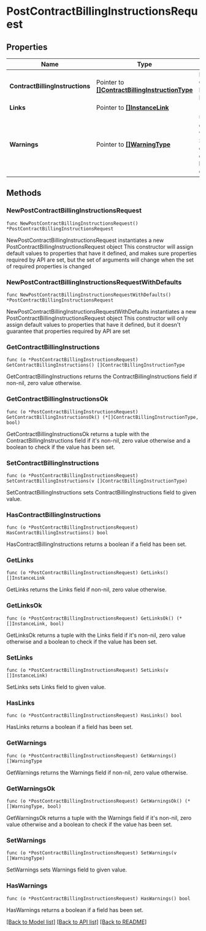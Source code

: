 # PostContractBillingInstructionsRequest

## Properties

Name | Type | Description | Notes
------------ | ------------- | ------------- | -------------
**ContractBillingInstructions** | Pointer to [**[]ContractBillingInstructionType**](ContractBillingInstructionType.md) | List of Contract Billing Instructions. | [optional] 
**Links** | Pointer to [**[]InstanceLink**](InstanceLink.md) |  | [optional] 
**Warnings** | Pointer to [**[]WarningType**](WarningType.md) | Used in conjunction with the Success element to define a business error. | [optional] 

## Methods

### NewPostContractBillingInstructionsRequest

`func NewPostContractBillingInstructionsRequest() *PostContractBillingInstructionsRequest`

NewPostContractBillingInstructionsRequest instantiates a new PostContractBillingInstructionsRequest object
This constructor will assign default values to properties that have it defined,
and makes sure properties required by API are set, but the set of arguments
will change when the set of required properties is changed

### NewPostContractBillingInstructionsRequestWithDefaults

`func NewPostContractBillingInstructionsRequestWithDefaults() *PostContractBillingInstructionsRequest`

NewPostContractBillingInstructionsRequestWithDefaults instantiates a new PostContractBillingInstructionsRequest object
This constructor will only assign default values to properties that have it defined,
but it doesn't guarantee that properties required by API are set

### GetContractBillingInstructions

`func (o *PostContractBillingInstructionsRequest) GetContractBillingInstructions() []ContractBillingInstructionType`

GetContractBillingInstructions returns the ContractBillingInstructions field if non-nil, zero value otherwise.

### GetContractBillingInstructionsOk

`func (o *PostContractBillingInstructionsRequest) GetContractBillingInstructionsOk() (*[]ContractBillingInstructionType, bool)`

GetContractBillingInstructionsOk returns a tuple with the ContractBillingInstructions field if it's non-nil, zero value otherwise
and a boolean to check if the value has been set.

### SetContractBillingInstructions

`func (o *PostContractBillingInstructionsRequest) SetContractBillingInstructions(v []ContractBillingInstructionType)`

SetContractBillingInstructions sets ContractBillingInstructions field to given value.

### HasContractBillingInstructions

`func (o *PostContractBillingInstructionsRequest) HasContractBillingInstructions() bool`

HasContractBillingInstructions returns a boolean if a field has been set.

### GetLinks

`func (o *PostContractBillingInstructionsRequest) GetLinks() []InstanceLink`

GetLinks returns the Links field if non-nil, zero value otherwise.

### GetLinksOk

`func (o *PostContractBillingInstructionsRequest) GetLinksOk() (*[]InstanceLink, bool)`

GetLinksOk returns a tuple with the Links field if it's non-nil, zero value otherwise
and a boolean to check if the value has been set.

### SetLinks

`func (o *PostContractBillingInstructionsRequest) SetLinks(v []InstanceLink)`

SetLinks sets Links field to given value.

### HasLinks

`func (o *PostContractBillingInstructionsRequest) HasLinks() bool`

HasLinks returns a boolean if a field has been set.

### GetWarnings

`func (o *PostContractBillingInstructionsRequest) GetWarnings() []WarningType`

GetWarnings returns the Warnings field if non-nil, zero value otherwise.

### GetWarningsOk

`func (o *PostContractBillingInstructionsRequest) GetWarningsOk() (*[]WarningType, bool)`

GetWarningsOk returns a tuple with the Warnings field if it's non-nil, zero value otherwise
and a boolean to check if the value has been set.

### SetWarnings

`func (o *PostContractBillingInstructionsRequest) SetWarnings(v []WarningType)`

SetWarnings sets Warnings field to given value.

### HasWarnings

`func (o *PostContractBillingInstructionsRequest) HasWarnings() bool`

HasWarnings returns a boolean if a field has been set.


[[Back to Model list]](../README.md#documentation-for-models) [[Back to API list]](../README.md#documentation-for-api-endpoints) [[Back to README]](../README.md)


